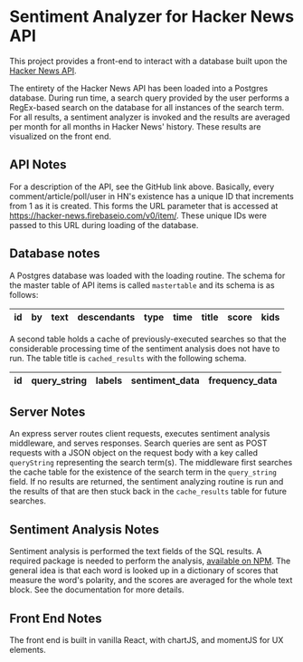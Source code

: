 # Sentiment Analyzer for Hacker News API
This project provides a front-end to interact with a database built upon the [Hacker News API](https://github.com/HackerNews/API).

The entirety of the Hacker News API has been loaded into a Postgres database.  During run time, a search query provided by the user performs a RegEx-based search on the database for all instances of the search term.  For all results, a sentiment analyzer is invoked and the results are averaged per month for all months in Hacker News' history.  These results are visualized on the front end.

## API Notes
For a description of the API, see the GitHub link above.  Basically, every comment/article/poll/user in HN's existence has a unique ID that increments from 1 as it is created.  This forms the URL parameter that is accessed at https://hacker-news.firebaseio.com/v0/item/.  These unique IDs were passed to this URL during loading of the database.

## Database notes

A Postgres database was loaded with the loading routine.  The schema for the master table of API items is called `mastertable` and its schema is as follows:

| id | by | text | descendants | type | time | title | score | kids |
| --- | --- | --- | --- | --- | --- | --- | --- | --- |

A second table holds a cache of previously-executed searches so that the considerable processing time of the sentiment analysis does not have to run.  The table title is `cached_results` with the following schema.

| id | query_string | labels | sentiment_data | frequency_data |
| --- | --- | --- | --- | --- |

## Server Notes
An express server routes client requests, executes sentiment analysis middleware, and serves responses.  Search queries are sent as POST requests with a JSON object on the request body with a key called `queryString` representing the search term(s).  The middleware first searches the cache table for the existence of the search term in the `query_string` field.  If no results are returned, the sentiment analyzing routine is run and the results of that are then stuck back in the `cache_results` table for future searches.

## Sentiment Analysis Notes
Sentiment analysis is performed the text fields of the SQL results.  A required package is needed to perform the analysis, [available on NPM](https://www.npmjs.com/package/sentiment).  The general idea is that each word is looked up in a dictionary of scores that measure the word's polarity, and the scores are averaged for the whole text block.  See the documentation for more details.

## Front End Notes
The front end is built in vanilla React, with chartJS, and momentJS for UX elements.
